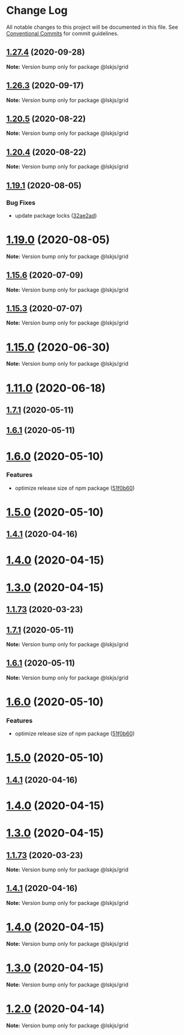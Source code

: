 # Change Log

All notable changes to this project will be documented in this file.
See [Conventional Commits](https://conventionalcommits.org) for commit guidelines.

## [1.27.4](https://github.com/lskjs/ux/tree/master/packages/grid/compare/v1.27.3...v1.27.4) (2020-09-28)

**Note:** Version bump only for package @lskjs/grid





## [1.26.3](https://github.com/lskjs/ux/tree/master/packages/grid/compare/v1.26.2...v1.26.3) (2020-09-17)

**Note:** Version bump only for package @lskjs/grid





## [1.20.5](https://github.com/lskjs/ux/tree/master/packages/grid/compare/v1.20.4...v1.20.5) (2020-08-22)

**Note:** Version bump only for package @lskjs/grid





## [1.20.4](https://github.com/lskjs/ux/tree/master/packages/grid/compare/v1.20.3...v1.20.4) (2020-08-22)

**Note:** Version bump only for package @lskjs/grid





## [1.19.1](https://github.com/lskjs/ux/tree/master/packages/grid/compare/v1.19.0...v1.19.1) (2020-08-05)


### Bug Fixes

* update package locks ([32ae2ad](https://github.com/lskjs/ux/tree/master/packages/grid/commit/32ae2ad9cfd0d1024ecc610f046acc8b01997ff2))





# [1.19.0](https://github.com/lskjs/ux/tree/master/packages/grid/compare/v1.18.4...v1.19.0) (2020-08-05)

**Note:** Version bump only for package @lskjs/grid





## [1.15.6](https://github.com/lskjs/ux/tree/master/packages/grid/compare/v1.15.5...v1.15.6) (2020-07-09)

**Note:** Version bump only for package @lskjs/grid





## [1.15.3](https://github.com/lskjs/ux/tree/master/packages/grid/compare/v1.15.2...v1.15.3) (2020-07-07)

**Note:** Version bump only for package @lskjs/grid





# [1.15.0](https://github.com/lskjs/ux/tree/master/packages/grid/compare/v1.14.0...v1.15.0) (2020-06-30)

**Note:** Version bump only for package @lskjs/grid





# [1.11.0](https://github.com/lskjs/ux/tree/master/packages/grid/compare/v1.1.100...v1.11.0) (2020-06-18)



## [1.7.1](https://github.com/lskjs/ux/tree/master/packages/grid/compare/v1.6.1...v1.7.1) (2020-05-11)



## [1.6.1](https://github.com/lskjs/ux/tree/master/packages/grid/compare/v1.6.0...v1.6.1) (2020-05-11)



# [1.6.0](https://github.com/lskjs/ux/tree/master/packages/grid/compare/v1.5.0...v1.6.0) (2020-05-10)


### Features

* optimize release size of npm package ([51f0b60](https://github.com/lskjs/ux/tree/master/packages/grid/commit/51f0b60a4a471b0b1da9232105a4cf23b720ec8c))



# [1.5.0](https://github.com/lskjs/ux/tree/master/packages/grid/compare/v1.1.94...v1.5.0) (2020-05-10)



## [1.4.1](https://github.com/lskjs/ux/tree/master/packages/grid/compare/v1.4.0...v1.4.1) (2020-04-16)



# [1.4.0](https://github.com/lskjs/ux/tree/master/packages/grid/compare/v1.3.0...v1.4.0) (2020-04-15)



# [1.3.0](https://github.com/lskjs/ux/tree/master/packages/grid/compare/v1.1.76...v1.3.0) (2020-04-15)



## [1.1.73](https://github.com/lskjs/ux/tree/master/packages/grid/compare/v1.1.72...v1.1.73) (2020-03-23)





## [1.7.1](https://github.com/lskjs/ux/tree/master/packages/grid/compare/v1.6.1...v1.7.1) (2020-05-11)

**Note:** Version bump only for package @lskjs/grid





## [1.6.1](https://github.com/lskjs/ux/tree/master/packages/grid/compare/v1.6.0...v1.6.1) (2020-05-11)

**Note:** Version bump only for package @lskjs/grid





# [1.6.0](https://github.com/lskjs/ux/tree/master/packages/grid/compare/v1.5.0...v1.6.0) (2020-05-10)


### Features

* optimize release size of npm package ([51f0b60](https://github.com/lskjs/ux/tree/master/packages/grid/commit/51f0b60a4a471b0b1da9232105a4cf23b720ec8c))





# [1.5.0](https://github.com/lskjs/ux/tree/master/packages/grid/compare/v1.1.94...v1.5.0) (2020-05-10)



## [1.4.1](https://github.com/lskjs/ux/tree/master/packages/grid/compare/v1.4.0...v1.4.1) (2020-04-16)



# [1.4.0](https://github.com/lskjs/ux/tree/master/packages/grid/compare/v1.3.0...v1.4.0) (2020-04-15)



# [1.3.0](https://github.com/lskjs/ux/tree/master/packages/grid/compare/v1.1.76...v1.3.0) (2020-04-15)



## [1.1.73](https://github.com/lskjs/ux/tree/master/packages/grid/compare/v1.1.72...v1.1.73) (2020-03-23)

**Note:** Version bump only for package @lskjs/grid





## [1.4.1](https://github.com/lskjs/ux/tree/master/packages/grid/compare/v1.4.0...v1.4.1) (2020-04-16)

**Note:** Version bump only for package @lskjs/grid





# [1.4.0](https://github.com/lskjs/ux/tree/master/packages/grid/compare/v1.3.0...v1.4.0) (2020-04-15)

**Note:** Version bump only for package @lskjs/grid





# [1.3.0](https://github.com/lskjs/ux/tree/master/packages/grid/compare/v1.1.76...v1.3.0) (2020-04-15)

**Note:** Version bump only for package @lskjs/grid





# [1.2.0](https://github.com/lskjs/ux/tree/master/packages/grid/compare/v1.1.76...v1.2.0) (2020-04-14)

**Note:** Version bump only for package @lskjs/grid
